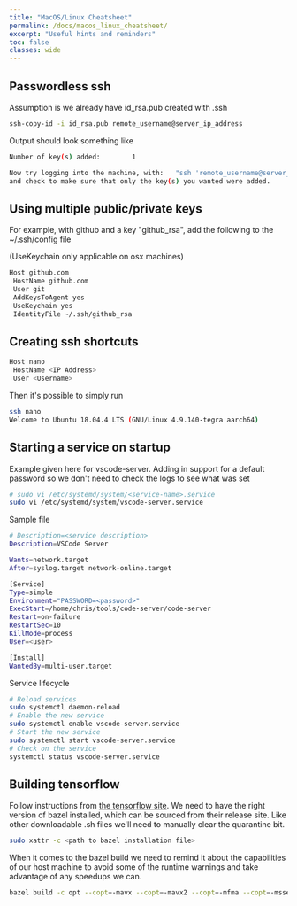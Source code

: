 ```yaml
---
title: "MacOS/Linux Cheatsheet"
permalink: /docs/macos_linux_cheatsheet/
excerpt: "Useful hints and reminders"
toc: false
classes: wide
---
```


## Passwordless ssh

Assumption is we already have id_rsa.pub created with .ssh

```bash
ssh-copy-id -i id_rsa.pub remote_username@server_ip_address
```
Output should look something like

```bash
Number of key(s) added:        1

Now try logging into the machine, with:   "ssh 'remote_username@server_ip_address'"
and check to make sure that only the key(s) you wanted were added.
```

## Using multiple public/private keys

For example, with github and a key "github_rsa", add the following to the ~/.ssh/config file

(UseKeychain only applicable on osx machines)

```bash
Host github.com
 HostName github.com
 User git
 AddKeysToAgent yes
 UseKeychain yes
 IdentityFile ~/.ssh/github_rsa
```

## Creating ssh shortcuts

```bash
Host nano
 HostName <IP Address>
 User <Username>
```

Then it's possible to simply run

```bash
ssh nano
Welcome to Ubuntu 18.04.4 LTS (GNU/Linux 4.9.140-tegra aarch64)
```

## Starting a service on startup

Example given here for vscode-server.   Adding in support for a default password so we don't need to check the logs to see what was set
```bash
# sudo vi /etc/systemd/system/<service-name>.service
sudo vi /etc/systemd/system/vscode-server.service
```

Sample file

```bash
# Description=<service description>
Description=VSCode Server

Wants=network.target
After=syslog.target network-online.target

[Service]
Type=simple
Environment="PASSWORD=<password>"
ExecStart=/home/chris/tools/code-server/code-server
Restart=on-failure
RestartSec=10
KillMode=process
User=<user>

[Install]
WantedBy=multi-user.target
```

Service lifecycle

```bash
# Reload services
sudo systemctl daemon-reload
# Enable the new service
sudo systemctl enable vscode-server.service
# Start the new service
sudo systemctl start vscode-server.service
# Check on the service
systemctl status vscode-server.service
```

## Building tensorflow

Follow instructions from [the tensorflow site](https://www.tensorflow.org/install/source).   We need to have the right version of bazel installed, which can be sourced from their release site.  Like other downloadable .sh files we'll need to manually clear the quarantine bit.

```bash
sudo xattr -c <path to bazel installation file>
```

When it comes to the bazel build we need to remind it about the capabilities of our host machine to avoid some of the runtime warnings and take advantage of any speedups we can.

```bash
bazel build -c opt --copt=-mavx --copt=-mavx2 --copt=-mfma --copt=-msse4.2 -k //tensorflow/tools/pip_package:build_pip_package
```